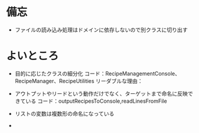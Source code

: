 # 備忘
-  ファイルの読み込み処理はドメインに依存しないので別クラスに切り出す

# よいところ
-  目的に応じたクラスの細分化
    コード：RecipeManagementConsole、RecipeManager、RecipeUtilities
    リーダブルな理由：
    

-  アウトプットやリードという動作だけでなく、ターゲットまで命名に反映できている
     コード：outputRecipesToConsole,readLinesFromFile

-  リストの変数は複数形の命名になっている

-
